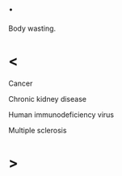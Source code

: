 # .

Body wasting.

# <

Cancer

Chronic kidney disease

Human immunodeficiency virus

Multiple sclerosis

# >
